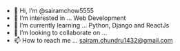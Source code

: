 - 👋 Hi, I’m @sairamchow5555
- 👀 I’m interested in ... Web Development
- 🌱 I’m currently learning ... Python, Django and ReactJs
- 💞️ I’m looking to collaborate on ...
- 📫 How to reach me ... sairam.chundru1432@gmail.com

<!---
sairamchow5555/sairamchow5555 is a ✨ special ✨ repository because its `README.md` (this file) appears on your GitHub profile.
You can click the Preview link to take a look at your changes.
--->
